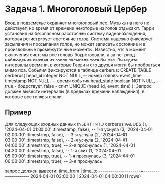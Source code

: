 <h1>Задача 1. Многоголовый Цербер</h1>

Вход в подземелье охраняет многоголовый пес. Музыка на него не действует, но время от времени некоторые из голов отдыхают. Гарри установил на безопасном расстоянии систему видеонаблюдения, которая регистрирует состояние голов. Система надежно фиксирует засыпания и просыпания голов, но может записать состояние и в произвольные промежуточные моменты.
Известно, что в момент включения системы все головы бодрствовали, а за пе- риод наблюдения каждая из голов засыпала хотя бы раз.
Выведите интервалы времени, в которые Гарри и его друзья могли бы пробраться мимо пса.
События фиксируются в таблице cerberus:
CREATE TABLE cerberus(
head_id integer NOT NULL,	-- номер головы event_time timestamp NOT NULL, -- время события
head_state boolean NOT NULL,	-- true - бодрствует, false - спит UNIQUE (head_id, event_time)
);
Запрос должен вывести интервалы (в пределах времени наблюдения), в которые все головы спали.
<h2>Пример</h2>
Для следующих входных данных
INSERT INTO cerberus VALUES
(1,	'2024-04-01	01:00:00'::timestamp,	false),	--	1-я	уснула
(3,	'2024-04-01	02:00:00'::timestamp,	false),	--	3-я	уснула
(2,	'2024-04-01	03:00:00'::timestamp,	false),	--	2-я	уснула
(2,	'2024-04-01	04:00:00'::timestamp,	true),	--	2-я	проснулась
(1,	'2024-04-01	04:30:00'::timestamp,	false),	--	1-я	спит
(1,	'2024-04-01	05:00:00'::timestamp,	true),	--	1-я	проснулась
(3,	'2024-04-01	06:00:00'::timestamp,	true);	--	3-я	проснулась

запрос должен вывести:
time_from	|	time_to
---------------------+-------------------- 2024-04-01 03:00:00 | 2024-04-01 04:00:00
(1 rows)
